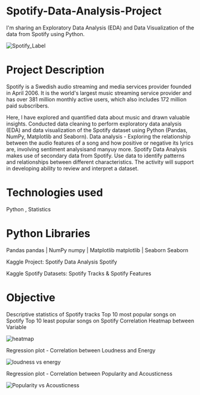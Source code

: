 # Spotify-Data-Analysis-Project
I'm sharing an Exploratory Data Analysis (EDA) and Data Visualization of the data from Spotify using Python.

![Spotify_Label](https://github.com/BATjerin/Spotify-Data-Analysis-Project/assets/148438020/92dd9107-7f94-44fa-a3b7-99aec9b8c5f1)

# Project Description
Spotify is a Swedish audio streaming and media services provider founded in April 2006. It is the world's largest music streaming service provider and has over 381 million monthly active users, which also includes 172 million paid subscribers.

Here, l have explored and quantified data about music and drawn valuable insights. Conducted data cleaning to perform exploratory data analysis (EDA) and data visualization of the Spotify dataset using Python (Pandas, NumPy, Matplotlib and Seaborn). Data analysis - Exploring the relationship between the audio features of a song and how positive or negative its lyrics are, involving sentiment analysisand manyuy more. Spotify Data Analysis makes use of secondary data from Spotify. Use data to identify patterns and relationships between different characteristics. The activity will support in developing ability to review and interpret a dataset.

# Technologies used
Python , Statistics

# Python Libraries
Pandas pandas | NumPy numpy | Matplotlib matplotlib | Seaborn Seaborn

Kaggle Project: Spotify Data Analysis Spotify

Kaggle Spotify Datasets: Spotify Tracks & Spotify Features

# Objective
Descriptive statistics of Spotify tracks
Top 10 most popular songs on Spotify
Top 10 least popular songs on Spotify
Correlation Heatmap between Variable

![heatmap](https://github.com/BATjerin/Spotify-Data-Analysis-Project/assets/148438020/7bf3d31d-7446-461e-affa-41cb308dc623)

Regression plot - Correlation between Loudness and Energy

![loudness vs energy](https://github.com/BATjerin/Spotify-Data-Analysis-Project/assets/148438020/39388e5b-c9c6-4d75-b9b5-bbdeb7f3934c)

Regression plot - Correlation between Popularity and Acousticness

![Popularity vs Acousticness](https://github.com/BATjerin/Spotify-Data-Analysis-Project/assets/148438020/9090d687-15c7-482b-840b-b58291b62535)




